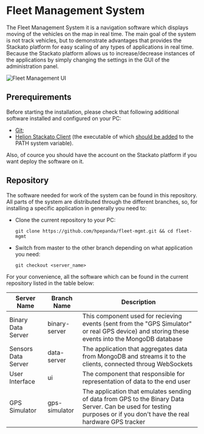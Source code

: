 # Fleet Management System
The Fleet Management System it is a navigation software which displays moving of the vehicles on the map in real time. The main goal of the system is not track vehicles, but to demonstrate advantages that provides the Stackato platform for easy scaling of any types of applications in real time. Because the Stackato platform allows us to increase/decrease instances of the applications by simply changing the settings in the GUI of the administration panel.

![Fleet Management UI]()

## Prerequirements
Before starting the installation, please check that following additional software installed and configured on your PC:
+ [Git](https://git-scm.com/download/);
+ [Helion Stackato Client](http://downloads.stackato.com/client/) (the executable of which [should be added](https://docs.stackato.com/user/client/) to the PATH system variable).

Also, of cource you should have the account on the Stackato platform if you want deploy the software on it.

## Repository
The software needed for work of the system can be found in this repository. All parts of the system are distributed through the different branches, so, for installing a specific application in generally you need to:
+ Clone the current repository to your PC:

    ```
    git clone https://github.com/hpepanda/fleet-mgmt.git && cd fleet-mgmt
    ```
+ Switch from master to the other branch depending on what application you need:

    ```
    git checkout <server_name>
    ```

For your convenience, all the software which can be found in the current repository listed in the table below:

Server Name|Branch Name|Description
-----------|-----------|-----------
Binary Data Server|binary-server|This component used for recieving events (sent from the "GPS Simulator" or real GPS device) and storing these events into the MongoDB database
Sensors Data Server|data-server|The application that aggregates data from MongoDB and streams it to the clients, connected throug WebSockets
User Interface|ui|The component that responsible for representation of data to the end user
GPS Simulator|gps-simulator|The application that emulates sending of data from GPS to the Binary Data Server. Can be used for testing purposes or if you don't have the real hardware GPS tracker
